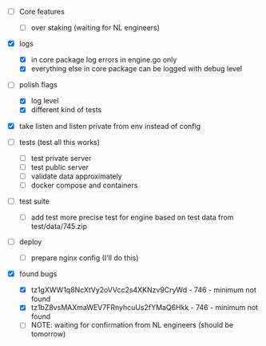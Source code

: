 - [ ] Core features
  - [ ] over staking (waiting for NL engineers)

- [x] logs
  - [x] in core package log errors in engine.go only
  - [x] everything else in core package can be logged with debug level

- [ ] polish flags
  - [x] log level
  - [x] different kind of tests
- [x] take listen and listen private from env instead of config

- [ ] tests (test all this works)
  - [ ] test private server
  - [ ] test public server
  - [ ] validate data approximately
  - [ ] docker compose and containers

- [ ] test suite
  - [ ] add test more precise test for engine based on test data from test/data/745.zip
  
- [ ] deploy
  - [ ] prepare nginx config (I'll do this)

- [x] found bugs
  - [x] tz1gXWW1q8NcXtVy2oVVcc2s4XKNzv9CryWd - 746 - minimum not found
  - [x] tz1bZ8vsMAXmaWEV7FRnyhcuUs2fYMaQ6Hkk - 746 - minimum not found
  - [ ] NOTE: waiting for confirmation from NL engineers (should be tomorrow)